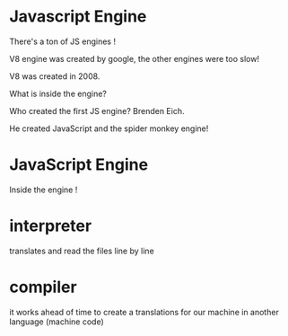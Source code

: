 # Javascript Engine

There's a ton of JS engines !

V8 engine was created by google, the other engines were too slow!

V8 was created in 2008.

What is inside the engine?

Who created the first JS engine? Brenden Eich.

He created JavaScript and the spider monkey engine!

# JavaScript Engine 

Inside the engine !

# interpreter

translates and read the files line by line

# compiler

it works ahead of time to create a translations for our machine in another language (machine code)


